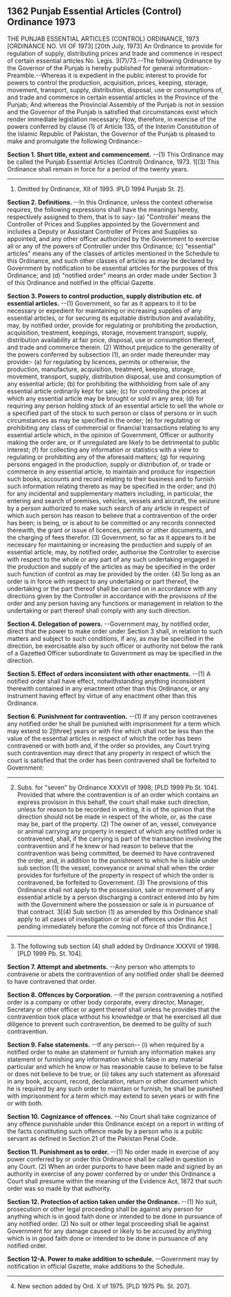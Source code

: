## 1362 Punjab Essential Articles (Control) Ordinance 1973
 
THE PUNJAB ESSENTIAL ARTICLES (CONTROL) ORDINANCE, 1973
[ORDINANCE NO. VII OF 1973]
[20th July, 1973]
An Ordinance to provide for regulation of supply, distributing prices and
trade and commence in respect of certain essential articles
No. Legis. 3(7)/73.--The following Ordinance by the Governor of the Punjab is hereby published for general information:‑
Preamble.--Whereas it is expedient in the public interest to provide for powers to control the production, acquisition, prices, keeping, storage, movement, transport, supply, distribution, disposal, use or consumptions of, and trade and commerce in certain essential articles in the Province of the Punjab;
And whereas the Provincial Assembly of the Punjab is not in session and the Governor of the Punjab is satisfied that circumstances exist which render immediate legislation necessary;
Now, therefore, in exercise of the powers conferred by clause (1) of Article 135, of the Interim Constitution of the Islamic Republic of Pakistan, the Governor of the Punjab is pleased to make and promulgate the following Ordinance:‑


**Section 1. Short title, extent and commencement.**
--(1) This Ordinance may be called the Punjab Essential Articles (Control) Ordinance, 1973.
   1[(3) This Ordinance shall remain in force for a period of the twenty years.

---

1. Omitted by Ordinance, XII of 1993. IPLD 1994 Punjab St. 2].

 

**Section 2. Definitions.**
--In this Ordinance, unless the context otherwise requires, the following expressions shall have the meanings hereby, respectively assigned to them, that is to say:‑
   (a) "Controller' means the Controller of Prices and Supplies appointed by the Government and includes a Deputy or Assistant Controller of Prices and Supplies so appointed, and any other officer authorized by the Government to exercise all or any of the powers of Controller under this Ordinance;
   (c) "essential" articles" means any of the classes of articles mentioned in the Schedule to this Ordinance, and such other classes of articles as may be declared by Government by notification to be essential articles for the purposes of this Ordinance; and
   (d) "notified order" means an order made under Section 3 of this Ordinance and notified in the official Gazette.

 

**Section 3. Powers to control production, supply distribution etc. of essential articles.**
--(1) Government, so far as it appears to it to be necessary or expedient for maintaining or increasing supplies of any essential articles, or for securing its equitable distribution and availability, may, by notified order, provide for regulating or prohibiting the production, acquisition, treatment, keepings, storage, movement transport, supply, distribution availability at fair price, disposal, use or consumption thereof, and trade and commerce therein.
   (2) Without prejudice to the generality of the powers conferred by subsection (1), an order made thereunder may provide:‑
   (a) for regulating by licences, permits or otherwise, the production, manufacture, acquisition, treatment, keeping, storage, movement, transport, supply, distribution disposal, use and consumption of any essential article;
   (b) for prohibiting the withholding from sale of any essential article ordinarily kept for sale;
   (c) for controlling the prices at which any essential article may be brought or sold in any area;
   (d) for requiring any person holding stock of an essential article to sell the whole or a specified part of the stock to such person or class of persons or in such circumstances as may be specified in the order;
   (e) for regulating or prohibiting any class of commercial or financial transactions relating to any essential article which, in the opinion of Government, Officer or authority making the order are, or if unregulated are likely to be detrimental to public interest;
   (f) for collecting any information or statistics with a view to regulating or prohibiting any of the aforesaid matters;
   (g) for requiring persons engaged in the production, supply or distribution of, or trade or commerce in any essential article, to maintain and produce for inspection such books, accounts and record relating to their business and to furnish such information relating thereto as may be specified in the order; and
   (h) for any incidental and supplementary matters including, in particular, the entering and search of premises, vehicles, vessels and aircraft, the seizure by a person authorized to make such search of any article in respect of which such person has reason to believe that a contravention of the order has been; is being, or is about to be committed or any records connected therewith, the grant or issue of licences, permits or other documents, and the charging of fees therefor.
   (3) Government, so far as it appears to it be necessary for maintaining or increasing the production and supply of an essential article, may, by notified order, authorise the Controller to exercise with respect to the whole or any part of any such undertaking engaged in the production and supply of the articles as may be specified in the order such function of control as may be provided by the order.
   (4) So long as an order is in force with respect to any undertaking or part thereof, the undertaking or the part thereof shall be carried on in accordance with any directions given by the Controller in accordance with the provisions of the order and any person having any functions or management in relation to the undertaking or part thereof shall comply with any such direction.

 

**Section 4. Delegation of powers.**
--Government may, by notified order, direct that the power to make order under Section 3 shall, in relation to such matters and subject to such conditions, if any, as may be specified in the direction, be exercisable also by such officer or authority not below the rank of a Gazetted Officer subordinate to Government as may be specified in the direction.

 

**Section 5. Effect of orders inconsistent with other enactments.**
--(1) A notified order shall have effect, notwithstanding anything inconsistent therewith contained in any enactment other than this Ordinance, or any instrument having effect by virtue of any enactment other than this Ordinance.

 

**Section 6. Punishment for contravention.**
--(1) If any person contravenes any notified order he shall be punished with imprisonment for a term which may extend to 2[three] years or with fine which shall not be less than the value of the essential articles in respect of which the order has been contravened or with both and, if the order so provides, any Court trying such contravention may direct that any property in respect of which the court is satisfied that the order has been contravened shall be forfeited to Government:

---

2. Subs. for "seven" by Ordinance XXXVII of 1998; [PLD 1999 Pb St. 104].
   Provided that where the contravention is of an order which contains an express provision in this behalf, the court shall make such direction, unless for reason to be recorded in writing, it is of the opinion that the direction should not be made in respect of the whole, or, as the case may be, part of the property.
   (2) The owner of an, vessel, conveyance or animal carrying any property in respect of which any notified order is contravened, shall, if the carrying is part of the transaction involving the contravention and if he knew or had reason to believe that the contravention was being committed, be deemed to have contravened the order, and, in addition to the punishment to which he is liable under sub section (1) the vessel, conveyance or animal shall when the order provides for forfeiture of the property in respect of which the order is contravened, be forfeited to Government.
   (3) The provisions of this Ordinance shall not apply to the possession, sale or movement of any essential article by a person discharging a contract entered into by him with the Government where the possession or sale is in pursuance of that contract.
   3[(4) Sub section (1) as amended by this Ordinance shall apply to all cases of investigation or trial of offences under this Act pending immediately before the coming not force of this Ordinance.]

---

3. The following sub section (4) shall added by Ordinance XXXVII of 1998. [PLD 1999 Pb. St. 104].

 

**Section 7. Attempt and abetments.**
--Any person who attempts to contravene or abets the contravention of any notified order shall be deemed to have contravened that order.

 

**Section 8. Offences by Corporation.**
--If the person contravening a notified order is a company or other body corporate, every director, Manager, Secretary or other officer or agent thereof shall unless he provides that the contravention took place without his knowledge or that he exercised all due diligence to prevent such contravention, be deemed to be guilty of such contravention.

 

**Section 9. False statements.**
--If any person--
   (i) when required by a notified order to make an statement or furnish any information makes any statement or furnishing any information which is false in any material particular and which he know or has reasonable cause to believe to be false or does not believe to be true; or
   (ii) takes any such statement as aforesaid in any book, account, record, declaration, return or other document which he is required by any such order to maintain or furnish, he shall be punished with imprisonment for a term which may extend to seven years or with fine or with both.

 

**Section 10. Cognizance of offences.**
--No Court shall take cognizance of any offence punishable under this Ordinance except on a report in writing of the facts constituting such offence made by a person who is a public servant as defined in Section 21 of the Pakistan Penal Code.

 

**Section 11. Punishment as to order.**
--(1) No order made in exercise of any power conferred by or under this Ordinance shall be called in question in any Court.
    (2) When an order purports to have been made and signed by an authority in exercise of any power conferred by or under this Ordinance a Court shall presume within the meaning of the Evidence Act, 1872 that such order was so made by that authority.

 

**Section 12. Protection of action taken under the Ordinance.**
--(1) No suit, prosecution or other legal proceeding shall be against any person for anything which is in good faith done or intended to be done in pursuance of any notified order.
    (2) No suit or other legal proceeding shall lie against Government for any damage caused or likely to be accused by anything which is in good faith done or intended to be done in pursuance of any notified order.

 

**Section 12-A. Power to make addition to schedule.**
--Government may by notification in official Gazette, make additions to the Schedule.

---

4. New section added by Ord. X of 1975. [PLD 1975 Pb. St. 207].

